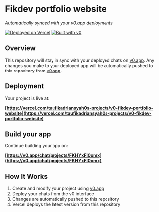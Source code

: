 # Fikdev portfolio website

*Automatically synced with your [v0.app](https://v0.app) deployments*

[![Deployed on Vercel](https://img.shields.io/badge/Deployed%20on-Vercel-black?style=for-the-badge&logo=vercel)](https://vercel.com/taufikadriansyah0s-projects/v0-fikdev-portfolio-website)
[![Built with v0](https://img.shields.io/badge/Built%20with-v0.app-black?style=for-the-badge)](https://v0.app/chat/projects/FKHYxFI0omx)

## Overview

This repository will stay in sync with your deployed chats on [v0.app](https://v0.app).
Any changes you make to your deployed app will be automatically pushed to this repository from [v0.app](https://v0.app).

## Deployment

Your project is live at:

**[https://vercel.com/taufikadriansyah0s-projects/v0-fikdev-portfolio-website](https://vercel.com/taufikadriansyah0s-projects/v0-fikdev-portfolio-website)**

## Build your app

Continue building your app on:

**[https://v0.app/chat/projects/FKHYxFI0omx](https://v0.app/chat/projects/FKHYxFI0omx)**

## How It Works

1. Create and modify your project using [v0.app](https://v0.app)
2. Deploy your chats from the v0 interface
3. Changes are automatically pushed to this repository
4. Vercel deploys the latest version from this repository